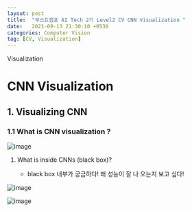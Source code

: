 ```yaml
---
layout: post
title:  "부스트캠프 AI Tech 2기 Level2 CV CNN Visualization "
date:   2021-09-13 21:30:10 +0530
categories: Computer Vision
tag: [CV, Visualization]
---
```

Visualization

# CNN Visualization

## 1. Visualizing CNN

### 1.1 What is CNN visualization ?

![image](https://user-images.githubusercontent.com/61610411/133009978-985582a4-7ffe-4229-8323-aa340162bfab.png)

1. What is inside CNNs (black box)? 

    - black box 내부가 궁금하다! 왜 성능이 잘 나 오는지 보고 싶다!

![image](https://user-images.githubusercontent.com/61610411/133010112-3679a656-7e22-46e9-99bb-a40fe065f2a6.png)


![image](https://user-images.githubusercontent.com/61610411/133010361-642753f2-d25b-4d7c-9ace-72d2e8dd83b8.png)


